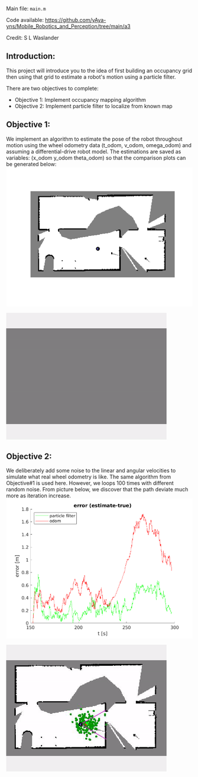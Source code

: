Main file: `main.m`

Code available: https://github.com/yAya-yns/Mobile_Robotics_and_Perception/tree/main/a3

Credit: S L Waslander

## Introduction: ##
This project will introduce you to the idea of first building an occupancy grid then using that grid to estimate a robot's motion using a particle filter.

There are two objectives to complete:
  - Objective 1: Implement occupancy mapping algorithm
  - Objective 2: Implement particle filter to localize from known map



## Objective 1: ##
We implement an algorithm to estimate the pose of the robot throughout motion using the wheel odometry data (t_odom, v_odom, omega_odom) and assuming a differential-drive robot model. The estimations are saved as variables: (x_odom y_odom theta_odom) so that the comparison plots can be generated below: 
![Alt text](/a3/q1.png "TODO")

![Alt text](/a3/q1.gif "TODO")

## Objective 2: ##
We deliberately add some noise to the linear and angular velocities to simulate what real wheel odometry is like. The same algorithm from Objective#1 is used here. However, we loops 100 times with different random noise. From picture below, we discover that the path deviate much more as iteration increase.
![Alt text](/a3/q2.png "TODO")

![Alt text](/a3/q2.gif "TODO")
